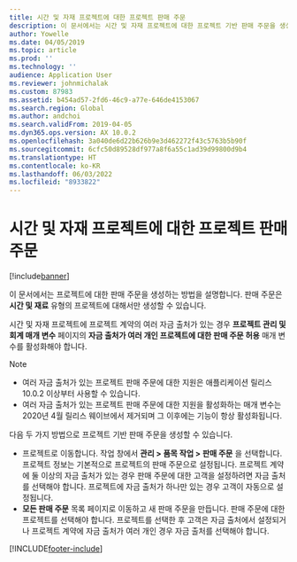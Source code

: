 ```yaml
---
title: 시간 및 자재 프로젝트에 대한 프로젝트 판매 주문
description: 이 문서에서는 시간 및 자재 프로젝트에 대한 프로젝트 기반 판매 주문을 생성하는 방법에 대해 설명합니다.
author: Yowelle
ms.date: 04/05/2019
ms.topic: article
ms.prod: ''
ms.technology: ''
audience: Application User
ms.reviewer: johnmichalak
ms.custom: 87983
ms.assetid: b454ad57-2fd6-46c9-a77e-646de4153067
ms.search.region: Global
ms.author: andchoi
ms.search.validFrom: 2019-04-05
ms.dyn365.ops.version: AX 10.0.2
ms.openlocfilehash: 3a040de6d22b626b9e3d462272f43c5763b5b90f
ms.sourcegitcommit: 6cfc50d89528df977a8f6a55c1ad39d99800d9b4
ms.translationtype: HT
ms.contentlocale: ko-KR
ms.lasthandoff: 06/03/2022
ms.locfileid: "8933822"
---
```

# <a name="project-sales-orders-for-time-and-material-projects"></a>시간 및 자재 프로젝트에 대한 프로젝트 판매 주문

[!include[banner](../includes/banner.md)]

이 문서에서는 프로젝트에 대한 판매 주문을 생성하는 방법을 설명합니다. 판매 주문은 **시간 및 재료** 유형의 프로젝트에 대해서만 생성할 수 있습니다.

시간 및 자재 프로젝트에 프로젝트 계약의 여러 자금 출처가 있는 경우 **프로젝트 관리 및 회계 매개 변수** 페이지의 **자금 출처가 여러 개인 프로젝트에 대한 판매 주문 허용** 매개 변수를 활성화해야 합니다. 

> [!NOTE]
> - 여러 자금 출처가 있는 프로젝트 판매 주문에 대한 지원은 애플리케이션 릴리스 10.0.2 이상부터 사용할 수 있습니다.
> - 여러 자금 출처가 있는 프로젝트 판매 주문에 대한 지원을 활성화하는 매개 변수는 2020년 4월 릴리스 웨이브에서 제거되며 그 이후에는 기능이 항상 활성화됩니다.

다음 두 가지 방법으로 프로젝트 기반 판매 주문을 생성할 수 있습니다.

- 프로젝트로 이동합니다. 작업 창에서 **관리 > 품목 작업 > 판매 주문** 을 선택합니다. 프로젝트 정보는 기본적으로 프로젝트의 판매 주문으로 설정됩니다. 프로젝트 계약에 둘 이상의 자금 출처가 있는 경우 판매 주문에 대한 고객을 설정하려면 자금 출처를 선택해야 합니다. 프로젝트에 자금 출처가 하나만 있는 경우 고객이 자동으로 설정됩니다.
- **모든 판매 주문** 목록 페이지로 이동하고 새 판매 주문을 만듭니다. 판매 주문에 대한 프로젝트를 선택해야 합니다. 프로젝트를 선택한 후 고객은 자금 출처에서 설정되거나 프로젝트 계약에 자금 출처가 여러 개인 경우 자금 출처를 선택해야 합니다.



[!INCLUDE[footer-include](../includes/footer-banner.md)]